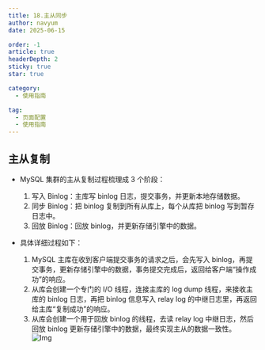 ```yaml
---
title: 18.主从同步
author: navyum
date: 2025-06-15

order: -1
article: true
headerDepth: 2
sticky: true
star: true

category:
  - 使用指南

tag:
  - 页面配置
  - 使用指南
---
```

## 主从复制
* MySQL 集群的主从复制过程梳理成 3 个阶段：
    1. 写入 Binlog：主库写 binlog 日志，提交事务，并更新本地存储数据。
    2. 同步 Binlog：把 binlog 复制到所有从库上，每个从库把 binlog 写到暂存日志中。
    3. 回放 Binlog：回放 binlog，并更新存储引擎中的数据。

* 具体详细过程如下：
    1. MySQL 主库在收到客户端提交事务的请求之后，会先写入 binlog，再提交事务，更新存储引擎中的数据，事务提交完成后，返回给客户端“操作成功”的响应。
    2. 从库会创建一个专门的 I/O 线程，连接主库的 log dump 线程，来接收主库的 binlog 日志，再把 binlog 信息写入 relay log 的中继日志里，再返回给主库“复制成功”的响应。
    3. 从库会创建一个用于回放 binlog 的线程，去读 relay log 中继日志，然后回放 binlog 更新存储引擎中的数据，最终实现主从的数据一致性。
    ![Img](https://raw.staticdn.net/Navyum/imgbed/pic/IMG/7075278aaa241d1c84bdc5fd59fe9077.png)
